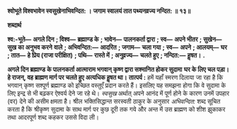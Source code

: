 **श्वोभूते विश्वभावेन स्वसुखेनाभिवन्दित: ।** **जगाम स्वालयं तात पथ्यनव्रज्य नन्दित: ॥ १३॥** 

**शब्दार्थ** 

**श्व:-भूते—** **अगले दिन** **; विश्व—** **ब्रह्माण्ड के** **; भावेन—** **पालनकर्ता द्वारा** **; स्व—** **अपने भीतर** **; सुखेन—** **सुख का अनुभव करने** **वाले** **; अभिवन्दित:—** **आदरित** **; जगाम—** **चला गया** **; स्व—** **अपने** **; आलयम्—** **घर** **; तात—** **हे प्रिय (राजा परीक्षित)** **; पथि—** **रास्ते में** **; अनुव्रज्य—** **चलते हुए** **; नन्दित:—** **हॢषत।** **.** 

**अगले दिन ब्रह्माण्ड के पालनकर्ता आत्माराम भगवान् कृष्ण द्वारा सश्मानित होकर सुदामा** **घर के लिए चल पड़ा। हे राजन्, वह ब्राह्मण मार्ग पर चलते हुए अत्यधिक हॢषत था।** **तात्पर्य :** हमें यहाँ स्मरण दिलाया जा रहा है कि भगवान् कृष्ण सश्पूर्ण ब्रह्माण्ड को इच्छित वस्तुएँ प्रदान करते हैं। इसलिए यह समझना होगा कि वे सुदामा के लिए इन्द्र से भी बढ़कर ऐश्वर्य देने जा रहे थे। *स्वसुख* अर्थात् अपने आनंद में पूर्ण होने के कारण उनमें उपहार (वर) देने की असीम क्षमता है। श्रील भक्तिसिद्धान्त सरस्वती ठाकुर के अनुसार *अभिवन्दित:* शब्द सूचित करता है कि श्रीकृष्ण सुदामा के साथ मार्ग पर कुछ दूरी तक गये और अन्त में उस ब्राह्मण को शीश झुकाकर तथा आदरपूर्ण शब्द कहकर उससे विदा ली।  